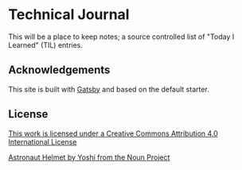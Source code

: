 # Technical Journal
This will be a place to keep notes; a source controlled list of "Today I Learned" (TIL) entries.

## Acknowledgements
This site is built with [Gatsby](https://www.gatsbyjs.org) and based on the default starter.

## License
[This work is licensed under a Creative Commons Attribution 4.0 International License](http://creativecommons.org/licenses/by/4.0/)

[Astronaut Helmet by Yoshi from the Noun Project](https://thenounproject.com/search/?q=astronaut%20helmet&i=559777#)
